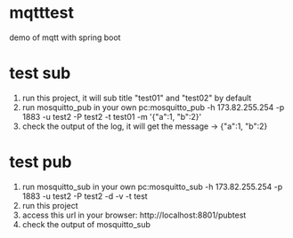 # mqtttest
demo of mqtt with spring boot

# test sub
1. run this project, it will sub title "test01" and "test02" by default
2. run mosquitto_pub in your own pc:mosquitto_pub -h 173.82.255.254 -p 1883 -u test2 -P test2 -t test01 -m '{"a":1, "b":2}'
3. check the output of the log, it will get the message -> {"a":1, "b":2}

# test pub
1. run mosquitto_sub in your own pc:mosquitto_sub -h 173.82.255.254 -p 1883 -u test2 -P test2 -d -v -t test
2. run this project
3. access this url in your browser: http://localhost:8801/pubtest
4. check the output of mosquitto_sub
